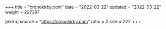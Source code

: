 +++
title = "cronokirby.com"
date = "2022-03-22"
updated = "2022-03-22"
weight = 227397

[extra]
source = "https://cronokirby.com"
ratio = 2
size = 222
+++
